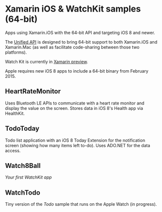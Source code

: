 Xamarin iOS & WatchKit samples (64-bit)
============================

Apps using Xamarin.iOS with the 64-bit API and targeting iOS 8 and newer.

The [Unified API](http://developer.xamarin.com/guides/cross-platform/macios/) is designed to bring 64-bit support to both Xamarin.iOS and Xamarin.Mac (as well as facilitate code-sharing between those two platforms).

Watch Kit is currently in [Xamarin preview](http://developer.xamarin.com/guides/ios/watch/).

Apple requires new iOS 8 apps to include a 64-bit binary from February 2015.


HeartRateMonitor
----------------
Uses Bluetooth LE APIs to communicate with a heart rate monitor and display the value on the screen. Stores data in iOS 8's Health app via HealthKit.

TodoToday
---------
Todo list application with an iOS 8 Today Extension for the notification screen (showing how many items left to-do). Uses ADO.NET for the data access.

Watch8Ball
---------
*Your first WatchKit app*

WatchTodo
---------
Tiny version of the *Todo* sample that runs on the Apple Watch (in progress).
